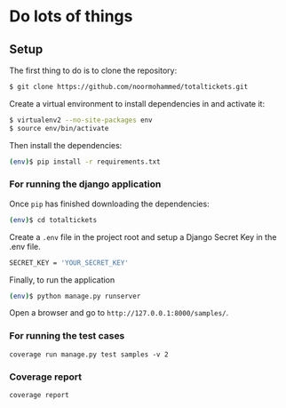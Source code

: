 # Do lots of things

## Setup

The first thing to do is to clone the repository:

```sh
$ git clone https://github.com/noormohammed/totaltickets.git
```

Create a virtual environment to install dependencies in and activate it:

```sh
$ virtualenv2 --no-site-packages env
$ source env/bin/activate
```

Then install the dependencies:

```sh
(env)$ pip install -r requirements.txt
```

### For running the django application

Once `pip` has finished downloading the dependencies:
```sh
(env)$ cd totaltickets
```

Create a `.env` file in the project root and setup a Django Secret Key in the .env file.
```sh
SECRET_KEY = 'YOUR_SECRET_KEY'
```

Finally, to run the application
```sh
(env)$ python manage.py runserver
```
Open a browser and go to `http://127.0.0.1:8000/samples/`.


### For running the test cases
`coverage run manage.py test samples -v 2`


### Coverage report
`coverage report`
